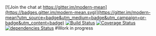[![Join the chat at https://gitter.im/modern-mean](https://badges.gitter.im/modern-mean.svg)](https://gitter.im/modern-mean?utm_source=badge&utm_medium=badge&utm_campaign=pr-badge&utm_content=badge)
[![Build Status](https://travis-ci.org/modern-mean/server-express-module.svg?branch=master)](https://travis-ci.org/modern-mean/server-express-module)
[![Coverage Status](https://coveralls.io/repos/github/modern-mean/server-express-module/badge.svg?branch=master)](https://coveralls.io/github/modern-mean/server-express-module?branch=master)
[![dependencies Status](https://david-dm.org/modern-mean/server-express-module/status.svg)](https://david-dm.org/modern-mean/server-express-module)
#Work in progress
